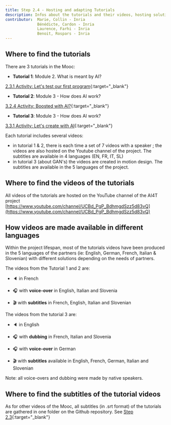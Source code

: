 ```yaml
---
title: Step 2.4 - Hosting and adapting Tutorials
description: Infos about the tutorials and their videos, hosting solution, versions available.
contributor:  Marie, Collin - Inria
              Bénédicte, Cardon - Inria
              Laurence, Farhi - Inria
              Benoit, Rospars - Inria
---
```


## Where to find the tutorials

There are 3 tutorials in the Mooc:

-   **Tutorial 1**: Module 2. What is meant by AI?

[2.3.1 Activity: Let's test our first program](https://inrialearninglab.github.io/ai4t//1-Mooc/module-2-what-is-meant-by-ai/2-3-lets-test-our-first-program/2-3-1a-tutorial-lets-test-our-first-program.html){:target="_blank"}

-   **Tutorial 2**: Module 3 - How does AI work?

[3.2.4 Activity: Boosted with AI?](https://inrialearninglab.github.io/ai4t//1-Mooc/module-3-how-does-AI-work/3-2-lets-play-with-the-data/3-2-4a-tutorial-boosted-with-ai.html){:target="_blank"}

-   **Tutorial 3**: Module 3 - How does AI work?

[3.3.1 Activity: Let's create with AI](https://inrialearninglab.github.io/ai4t//1-Mooc/module-3-how-does-AI-work/3-3-of-machine-learning-and-data/3-3-1a-lets-create-with-ai.html){:target="_blank"}

Each tutorial includes several videos:
- in tutorial 1 & 2, there is each time a set of 7 videos with a speaker ; the videos are also hosted on the Youtube channel of the project. The subtitles are available in 4 languages (EN, FR, IT, SL)
- in tutorial 3 (about GAN's) the videos are created in motion design. The subtitles are available in the 5 languages of the project.

## Where to find the videos of the tutorials

All videos of the tutorials are hosted on the YouTube channel of the AI4T project [https://www.youtube.com/channel/UCBd_PgP_BdhmgdSzz5d83vQ](https://www.youtube.com/channel/UCBd_PgP_BdhmgdSzz5d83vQ)

## How videos are made available in different languages

Within the project lifespan, most of the tutorials videos have been produced in the 5 languages of the partners (ie: English, German, French, Italian & Slovenian) with different solutions depending on the needs of partners.

The videos from the Tutorial 1 and 2 are:

-   🔈 in French

-   🎧 with **voice-over** in English, Italian and Slovenia

-   🎬 with **subtitles** in French, English, Italian and Slovenian

The videos from the tutorial 3 are:

-   🔈 in English

-   🎧 with **dubbing** in French, Italian and Slovenia

-   🎧 with **voice-over** in German

-   🎬 with **subtitles** available in English, French, German, Italian and Slovenian

Note: all voice-overs and dubbing were made by native speakers.

## Where to find the subtitles of the tutorial videos

As for other videos of the Mooc, all subtitles (in .srt format) of the tutorials are gathered in one folder on the Github repository.
See [Step 2.3](https://inrialearninglab.github.io/ai4t//3-Build-your-own-training/3-2-Step-2-Translating-the-mooc-resources/3-2-1-Step-2-1.en.md){:target="_blank"}
